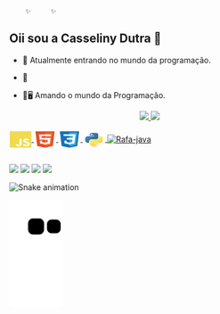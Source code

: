 
        ✨     ✨  
## Oii sou a Casseliny Dutra 👋

* 📒 Atualmente entrando no mundo da programação.

* 🎯 

* 💙🖥️ Amando o mundo da Programação. 

<div align="center">
  <a href="https://github.com/casselinyduttra">
  <img height="180em" src="https://github-readme-stats.vercel.app/api?username=casselinyduttra&show_icons=false&theme=dracula&include_all_commits=true&count_private=true"/>
  <img height="180em" src="https://github-readme-stats.vercel.app/api/top-langs/?username=casselinyduttra&layout=compact&langs_count=7&theme=dracula"/>
</div>
  
  <div style="display: inline_block"><br>
  <img align="center" alt="Rafa-Js" height="30" width="40" src="https://raw.githubusercontent.com/devicons/devicon/master/icons/javascript/javascript-plain.svg">
  <img align="center" alt="Rafa-HTML" height="30" width="40" src="https://raw.githubusercontent.com/devicons/devicon/master/icons/html5/html5-original.svg">
  <img align="center" alt="Rafa-CSS" height="30" width="40" src="https://raw.githubusercontent.com/devicons/devicon/master/icons/css3/css3-original.svg">
  <img align="center" alt="Rafa-Python" height="30" width="40" src="https://raw.githubusercontent.com/devicons/devicon/master/icons/python/python-original.svg">
  <img align="center" alt="Rafa-java" height="30" width="40" src="https://cdn.jsdelivr.net/gh/devicons/devicon/icons/java/java-original.svg" /> 
</div>

##
  
  <div> 
  <a href="https://www.instagram.com/cassy.duttra/" target="_blank"><img src="https://img.shields.io/badge/-Instagram-%23E4405F?style=for-the-badge&logo=instagram&logoColor=white" target="_blank"></a>
 	<a href="" target="_blank"><img src="https://img.shields.io/badge/Twitch-9146FF?style=for-the-badge&logo=twitch&logoColor=white" target="_blank"></a>
  <a href = "mailto:casseliny.l@gmail.com"><img src="https://img.shields.io/badge/-Gmail-%23333?style=for-the-badge&logo=gmail&logoColor=white" target="_blank"></a>
  <a href="https://www.linkedin.com/in/casseliny-dutra-a5359b198/" target="_blank"><img src="https://img.shields.io/badge/-LinkedIn-%230077B5?style=for-the-badge&logo=linkedin&logoColor=white" target="_blank"></a> 
  
   ![Snake animation](https://github.com/casselinyduttra/casselinyduttra/new/main?filename=.github%2Fworkflows%2Fmain.yml&workflow_template=blank)
  </div>
  
  ![Snake animation](https://github.com/rafaballerini/rafaballerini/blob/output/github-contribution-grid-snake.svg)

